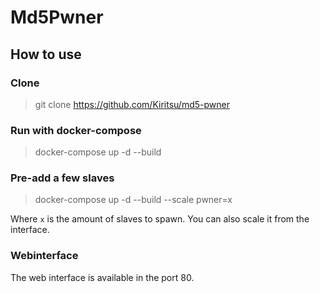 # Md5Pwner

## How to use

### Clone

> git clone https://github.com/Kiritsu/md5-pwner

### Run with docker-compose

> docker-compose up -d --build

### Pre-add a few slaves

> docker-compose up -d --build --scale pwner=x

Where `x` is the amount of slaves to spawn. You can also scale it from the interface.

### Webinterface

The web interface is available in the port 80.
